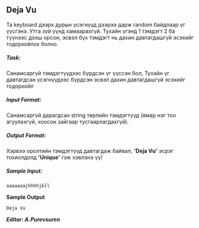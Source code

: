 ## **Deja Vu**
Та keyboard дээрх дурын үсэгнүүд дээрээ дарж random байдлаар үг үүсгэнэ. Утга зүй үүнд хамаарахгүй. 
Тухайн үгэнд 1 тэмдэгт 2 ба түүнээс дээш орсон, эсвэл бүх тэмдэгт нь дахин давтагдашгүй эсэхийг
тодорхойлох болно.

##### Task:
Санамсаргүй тэмдэгтүүдээс бүрдсэн үг үүссэн бол, Тухайн үг давтагдсан үсэгнүүдээс бүрдсэн эсвэл дахин
давтагдашгүй эсэхийг тодорхойл
##### Input Format:
Санамсаргүй дарагдсан string төрлийн тэмдэгтүүд (ямар нэг тоо агуулахгүй, хоосон зайгаар тусгаарлагдахгүй).

##### Output Format:
Хэрвээ оролтийн тэмдэгтүүд давтагдаж байвал, **'Deja Vu'**
эсрэг тохиолдолд **'Unique'** гэж хэвлэнэ үү!

##### Sample Input:
```
aaaaaaajhhhhjkll
```

**Sample Output**
```
Deja Vu
```

***Editor: A.Purevsuren***